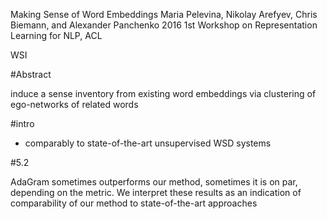 Making Sense of Word Embeddings
Maria Pelevina, Nikolay Arefyev, Chris Biemann, and Alexander Panchenko
2016 1st Workshop on Representation Learning for NLP, ACL

WSI

#Abstract

induce a sense inventory from existing word embeddings via clustering of
ego-networks of related words

#intro

* comparably to state-of-the-art unsupervised WSD systems

#5.2

AdaGram sometimes outperforms our method, sometimes it is on par, depending on
the metric. We interpret these results as an indication of comparability of our
method to state-of-the-art approaches
